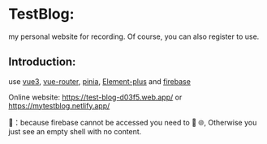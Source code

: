 # TestBlog:

my personal website for recording. Of course, you can also register to use.

## Introduction:

use [vue3](https://cn.vuejs.org/), [vue-router](https://router.vuejs.org/zh/), [pinia](https://pinia.vuejs.org/zh/), [Element-plus](https://element-plus.gitee.io/zh-CN/) and [firebase](https:firebase.google.com) 

Online website: https://test-blog-d03f5.web.app/  or https://mytestblog.netlify.app/

🚧：because firebase cannot be accessed you need to 🚀 🌐, Otherwise you just see an empty shell with no content.
